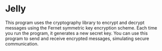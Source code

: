 # Jelly
This program uses the cryptography library to encrypt and decrypt messages using the Fernet symmetric key encryption scheme. Each time you run the program, it generates a new secret key. You can use this program to send and receive encrypted messages, simulating secure communication.
